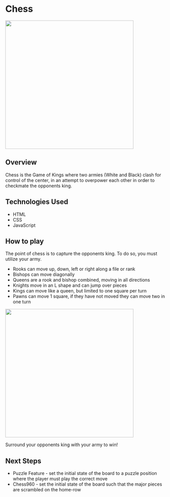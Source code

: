 # Chess 

<img src="https://i.imgur.com/UAtdaDr.png" width="400">


## Overview

Chess is the Game of Kings where two armies (White and Black) clash for control of the center, in an attempt to overpower each other in order to checkmate the opponents king.


## Technologies Used
- HTML
- CSS
- JavaScript

## How to play
The point of chess is to capture the opponents king. To do so, you must utilize your army.

- Rooks can move up, down, left or right along a file or rank
- Bishops can move diagonally
- Queens are a rook and bishop combined, moving in all directions
- Knights move in an L shape and can jump over pieces
- Kings can move like a queen, but limited to one square per turn
- Pawns can move 1 square, if they have not moved they can move two in one turn
  
<img src="https://i.imgur.com/lGkdr61.png" width="400">

Surround your opponents king with your army to win!

## Next Steps
- Puzzle Feature - set the initial state of the board to a puzzle position where the player must play the correct move
- Chess960 - set the initial state of the board such that the major pieces are scrambled on the home-row
